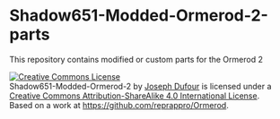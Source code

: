 # Shadow651-Modded-Ormerod-2-parts
This repository contains modified or custom parts for the Ormerod 2


<a rel="license" href="http://creativecommons.org/licenses/by-sa/4.0/"><img alt="Creative Commons License" style="border-width:0" src="https://i.creativecommons.org/l/by-sa/4.0/88x31.png" /></a><br /><span xmlns:dct="http://purl.org/dc/terms/" property="dct:title">Shadow651-Modded-Ormerod-2</span> by <a xmlns:cc="http://creativecommons.org/ns#" href="https://github.com/shadow651/Shadow651-Modded-Ormerod-2-parts" property="cc:attributionName" rel="cc:attributionURL">Joseph Dufour</a> is licensed under a <a rel="license" href="http://creativecommons.org/licenses/by-sa/4.0/">Creative Commons Attribution-ShareAlike 4.0 International License</a>.<br />Based on a work at <a xmlns:dct="http://purl.org/dc/terms/" href="https://github.com/reprappro/Ormerod" rel="dct:source">https://github.com/reprappro/Ormerod</a>.